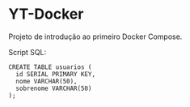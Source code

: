 # YT-Docker
Projeto de introdução ao primeiro Docker Compose.

Script SQL:

```
CREATE TABLE usuarios (
  id SERIAL PRIMARY KEY,
  nome VARCHAR(50),
  sobrenome VARCHAR(50)
);
